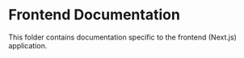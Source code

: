 # Frontend Documentation

This folder contains documentation specific to the frontend (Next.js) application.
